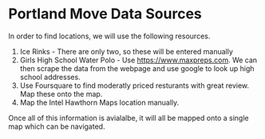 # Portland Move Data Sources

In order to find locations, we will use the following resources.

1. Ice Rinks - There are only two, so these will be entered manually
2. Girls High School Water Polo - Use https://www.maxpreps.com.  We can then 
scrape the data from the webpage and use google to look up high school
addresses.
3. Use Foursquare to find moderatly priced resturants with great review.
Map these onto the map.
4. Map the Intel Hawthorn Maps location manually.  

Once all of this information is avialalbe, it will all be mapped onto
a single map which can be navigated.